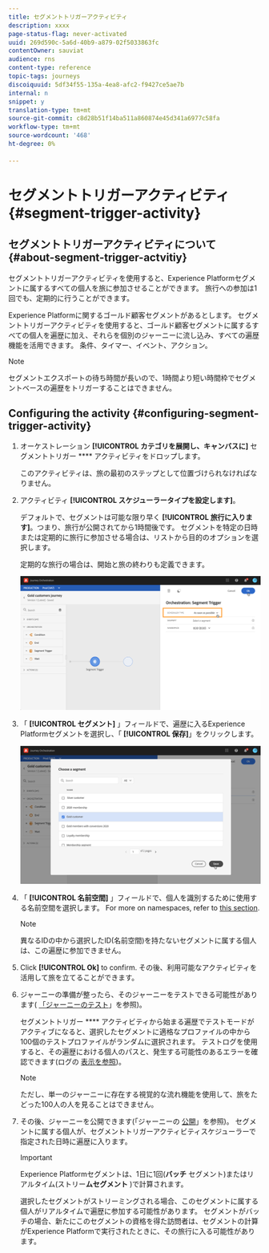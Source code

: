```yaml
---
title: セグメントトリガーアクティビティ
description: xxxx
page-status-flag: never-activated
uuid: 269d590c-5a6d-40b9-a879-02f5033863fc
contentOwner: sauviat
audience: rns
content-type: reference
topic-tags: journeys
discoiquuid: 5df34f55-135a-4ea8-afc2-f9427ce5ae7b
internal: n
snippet: y
translation-type: tm+mt
source-git-commit: c8d28b51f14ba511a860874e45d341a6977c58fa
workflow-type: tm+mt
source-wordcount: '468'
ht-degree: 0%

---
```



# セグメントトリガーアクティビティ {#segment-trigger-activity}

## セグメントトリガーアクティビティについて {#about-segment-trigger-actvitiy}

セグメントトリガーアクティビティを使用すると、Experience Platformセグメントに属するすべての個人を旅に参加させることができます。 旅行への参加は1回でも、定期的に行うことができます。

Experience Platformに関するゴールド顧客セグメントがあるとします。 セグメントトリガーアクティビティを使用すると、ゴールド顧客セグメントに属するすべての個人を遍歴に加え、それらを個別のジャーニーに流し込み、すべての遍歴機能を活用できます。 条件、タイマー、イベント、アクション。

>[!NOTE]
>
>セグメントエクスポートの待ち時間が長いので、1時間より短い時間枠でセグメントベースの遍歴をトリガーすることはできません。

## Configuring the activity {#configuring-segment-trigger-activity}

1. オーケストレーション **[!UICONTROL カテゴリを展開し、キャンバスに]** セグメントトリガー **** アクティビティをドロップします。

   このアクティビティは、旅の最初のステップとして位置づけられなければなりません。

1. アクティビティ **[!UICONTROL スケジューラータイプを設定します]**。

   デフォルトで、セグメントは可能な限り早く **[!UICONTROL 旅行に入ります]**。つまり、旅行が公開されてから1時間後です。 セグメントを特定の日時または定期的に旅行に参加させる場合は、リストから目的のオプションを選択します。

   定期的な旅行の場合は、開始と旅の終わりも定義できます。

   ![](../assets/segment-trigger-schedule.png)

1. 「 **[!UICONTROL セグメント]** 」フィールドで、遍歴に入るExperience Platformセグメントを選択し、「 **[!UICONTROL 保存]**」をクリックします。

   ![](../assets/segment-trigger-segment-selection.png)

1. 「 **[!UICONTROL 名前空間]** 」フィールドで、個人を識別するために使用する名前空間を選択します。 For more on namespaces, refer to [this section](../event/selecting-the-namespace.md).

   >[!NOTE]
   >
   >異なるIDの中から選択したID(名前空間)を持たないセグメントに属する個人は、この遍歴に参加できません。

1. Click **[!UICONTROL Ok]** to confirm. その後、利用可能なアクティビティを活用して旅を立てることができます。

1. ジャーニーの準備が整ったら、そのジャーニーをテストできる可能性があります( [「ジャーニーのテスト](../building-journeys/testing-the-journey.md)」を参照)。

   セグメントトリガー **** アクティビティから始まる遍歴でテストモードがアクティブになると、選択したセグメントに適格なプロファイルの中から100個のテストプロファイルがランダムに選択されます。 テストログを使用すると、その遍歴における個人のパスと、発生する可能性のあるエラーを確認できます(ログの [表示を参照](../building-journeys/testing-the-journey.md#viewing_logs))。

   >[!NOTE]
   >
   >ただし、単一のジャーニーに存在する視覚的な流れ機能を使用して、旅をたどった100人の人を見ることはできません。

1. その後、ジャーニーを公開できます(「ジャーニーの [公開](../building-journeys/publishing-the-journey.md)」を参照)。 セグメントに属する個人が、セグメントトリガーアクティビティスケジューラーで指定された日時に遍歴に入ります。

   >[!IMPORTANT]
   >
   >Experience Platformセグメントは、1日に1回(**バッチ** セグメント)またはリアルタイム(ストリー&#x200B;**ムセグメント** )で計算されます。
   >
   >選択したセグメントがストリーミングされる場合、このセグメントに属する個人がリアルタイムで遍歴に参加する可能性があります。 セグメントがバッチの場合、新たにこのセグメントの資格を得た訪問者は、セグメントの計算がExperience Platformで実行されたときに、その旅行に入る可能性があります。
